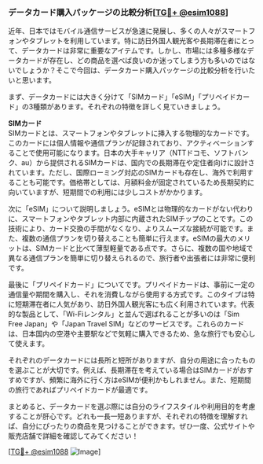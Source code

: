 ### データカード購入パッケージの比較分析[[TG💪+ @esim1088](https://t.me/s/esim1088)]

近年、日本ではモバイル通信サービスが急速に発展し、多くの人々がスマートフォンやタブレットを利用しています。特に訪日外国人観光客や長期滞在者にとって、データカードは非常に重要なアイテムです。しかし、市場には多種多様なデータカードが存在し、どの商品を選べば良いのか迷ってしまう方も多いのではないでしょうか？そこで今回は、データカード購入パッケージの比較分析を行いたいと思います。

まず、データカードには大きく分けて「SIMカード」「eSIM」「プリペイドカード」の3種類があります。それぞれの特徴を詳しく見ていきましょう。

**SIMカード**  
SIMカードとは、スマートフォンやタブレットに挿入する物理的なカードです。このカードには個人情報や通信プランが記録されており、アクティベーションすることで使用可能になります。日本の大手キャリア（NTTドコモ、ソフトバンク、au）から提供されるSIMカードは、国内での長期滞在や定住者向けに設計されています。ただし、国際ローミング対応のSIMカードも存在し、海外で利用することも可能です。価格帯としては、月額料金が固定されているため長期契約に向いていますが、短期間での利用には少しコストがかかります。

次に「eSIM」について説明しましょう。eSIMとは物理的なカードがない代わりに、スマートフォンやタブレット内部に内蔵されたSIMチップのことです。この技術により、カード交換の手間がなくなり、よりスムーズな接続が可能です。また、複数の通信プランを切り替えることも簡単に行えます。eSIMの最大のメリットは、SIMカードと比べて薄型軽量である点です。さらに、複数の国や地域で異なる通信プランを簡単に切り替えられるので、旅行者や出張者には非常に便利です。

最後に「プリペイドカード」についてです。プリペイドカードは、事前に一定の通信量や期間を購入し、それを消費しながら使用する方式です。このタイプは特に短期滞在者に人気があり、訪日外国人観光客にも広く利用されています。代表的な製品として、「Wi-Fiレンタル」と並んで選ばれることが多いのは「Sim Free Japan」や「Japan Travel SIM」などのサービスです。これらのカードは、日本国内の空港や主要駅などで気軽に購入できるため、急な旅行でも安心して使えます。

それぞれのデータカードには長所と短所がありますが、自分の用途に合ったものを選ぶことが大切です。例えば、長期滞在を考えている場合はSIMカードがおすすめですが、頻繁に海外に行く方はeSIMが便利かもしれません。また、短期間の旅行であればプリペイドカードが最適です。

まとめると、データカードを選ぶ際には自分のライフスタイルや利用目的を考慮することが肝心です。どれも一長一短ありますが、それぞれの特徴を理解すれば、自分にぴったりの商品を見つけることができます。ぜひ一度、公式サイトや販売店舗で詳細を確認してみてください！

[[TG💪+ @esim1088](https://t.me/s/esim1088) ![Image](https://i.postimg.cc/Y0z9fWf4/image.png)]